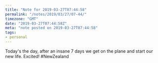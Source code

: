 ```yaml
---
title: "Note for 2019-03-27T07:44:58"
permalink: "/notes/2019/03/27/07-44/"
timezone: "GMT"
date: "2019-03-27T07:44:58Z"
meta: "note posted on 2019-03-27T07:44:58"
tags:
- personal
---
```

Today's the day, after an insane 7 days we get on the plane and start our new life. Excited! #NewZealand
